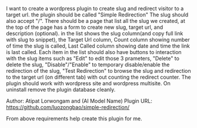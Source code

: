I want to create a wordpress plugin to create slug and redirect visitor to a target url.  the plugin should be called "Simple Redirection"  The slug should also accept "/". There should be a page that list all the slug we created, at the top of the page has a form to create new slug, target url, and description (optional).  in the list shows the slug column(and copy full link with slug to snippet), the Target Url column, Count column showing number of time the slug is called, Last Called column showing date and time the link is last called.  Each item in the list should also have buttons to interaction with the slug items such as "Edit" to edit those 3 prameters, "Delete" to delete the slug, "Disable"/"Enable" to temporary disable/enable the redirection of the slug, "Test Redirection" to browse the slug and redirection to the target url (on different tab) with out counting the redirect counter. The plugin should work with wordpress site and wordpress multisite.  On uninstall remove the plugin database cleanly.

Author: Atipat Lorwongam and (AI Model Name)
Plugin URL: https://github.com/luozongbao/simple-redirection/

From above requirements help create this plugin for me.